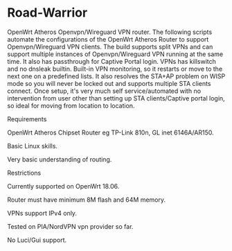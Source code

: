 # Road-Warrior
OpenWrt Atheros Openvpn/Wireguard VPN router.  The following scripts automate the configurations of the OpenWrt Atheros Router to support Openvpn/Wireguard VPN clients.  The build supports split VPNs and can support multiple instances of Openvpn/Wireguard VPN running at the same time.  It also has passthrough for Captive Portal login.  VPNs has killswitch and no dnsleak builtin. Built-in VPN monitoring, so it restarts or move to the next one on a predefined lists.  It also resolves the STA+AP problem on WISP mode so you will never be locked out and supports multiple STA clients connect. Once setup, it's very much self service/automated with no intervention from user other than setting up STA clients/Captive portal login, so ideal for moving from location to location.

Requirements

OpenWrt Atheros Chipset Router eg TP-Link 810n, GL inet 6146A/AR150.

Basic Linux skills.

Very basic understanding of routing.

Restrictions

Currently supported on OpenWrt 18.06.

Router must have minimum 8M flash and 64M memory.

VPNs support IPv4 only.

Tested on PIA/NordVPN vpn provider so far.

No Luci/Gui support.
